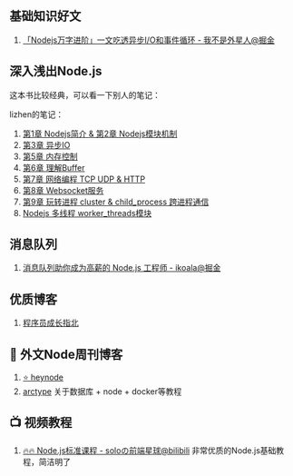 ## 基础知识好文

1. [「Nodejs万字进阶」一文吃透异步I/O和事件循环 - 我不是外星人@掘金](https://juejin.cn/post/7002106372200333319)







## 深入浅出Node.js

这本书比较经典，可以看一下别人的笔记：

lizhen的笔记：

1. [第1章 Nodejs简介 & 第2章 Nodejs模块机制](https://lz5z.com/%E6%B7%B1%E5%85%A5%E6%B5%85%E5%87%BANode-js-%E8%AF%BB%E4%B9%A6%E7%AC%94%E8%AE%B0/#more)
2. [第3章 异步IO](https://lz5z.com/%E6%B7%B1%E5%85%A5%E6%B5%85%E5%87%BANode-js-%E5%BC%82%E6%AD%A5I-O/)
3. [第5章 内存控制](https://lz5z.com/%E6%B7%B1%E5%85%A5%E6%B5%85%E5%87%BANode-js-%E5%BC%82%E6%AD%A5I-O/)
4. [第6章 理解Buffer](https://lz5z.com/%E6%B7%B1%E5%85%A5%E6%B5%85%E5%87%BANode-js-%E5%BC%82%E6%AD%A5I-O/)
5. [第7章 网络编程 TCP UDP & HTTP](https://lz5z.com/%E6%B7%B1%E5%85%A5%E6%B5%85%E5%87%BANode-js-%E5%BC%82%E6%AD%A5I-O/)
6. [第8章 Websocket服务](https://lz5z.com/%E6%B7%B1%E5%85%A5%E6%B5%85%E5%87%BANode-js-%E5%BC%82%E6%AD%A5I-O/)
7. [第9章 玩转进程 cluster & child_process 跨进程通信](https://lz5z.com/%E6%B7%B1%E5%85%A5%E6%B5%85%E5%87%BANode-js-%E5%BC%82%E6%AD%A5I-O/)
8. [Nodejs 多线程 worker_threads模块](https://lz5z.com/%E7%9C%9F-Node%E5%A4%9A%E7%BA%BF%E7%A8%8B/)





## 消息队列

1. [消息队列助你成为高薪的 Node.js 工程师 - ikoala@掘金](https://juejin.cn/post/6844904003151593479)

## 优质博客

1. [程序员成长指北](http://www.inode.club/node/what.html#node-js-%E7%9A%84%E7%89%B9%E7%82%B9)



## 🎉 外文Node周刊博客

1. [⭐️ heynode](https://heynode.com/blog)
1. [arctype](https://arctype.com/blog/) 关于数据库 + node + docker等教程



## 📺 视频教程

1. [🔥🔥 Node.js标准课程 - soloの前端星球@bilibili](https://space.bilibili.com/492148284/channel/collectiondetail?sid=434782&ctype=0) 非常优质的Node.js基础教程，简洁明了
